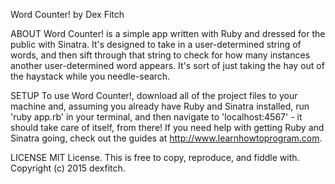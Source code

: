 Word Counter!
by Dex Fitch

ABOUT
Word Counter! is a simple app written with Ruby and dressed for the public with Sinatra. It's designed to take in a user-determined string of words, and then sift through that string to check for how many instances another user-determined word appears. It's sort of just taking the hay out of the haystack while you needle-search.

SETUP
To use Word Counter!, download all of the project files to your machine and, assuming you already have Ruby and Sinatra installed, run 'ruby app.rb' in your terminal, and then navigate to 'localhost:4567' - it should take care of itself, from there! If you need help with getting Ruby and Sinatra going, check out the guides at http://www.learnhowtoprogram.com.

LICENSE
MIT License. This is free to copy, reproduce, and fiddle with. Copyright (c) 2015 dexfitch.